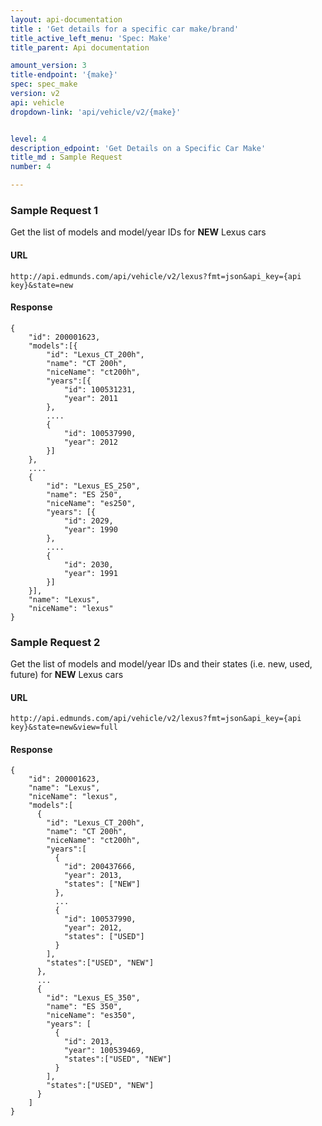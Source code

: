```yaml
---
layout: api-documentation
title : 'Get details for a specific car make/brand'
title_active_left_menu: 'Spec: Make'
title_parent: Api documentation

amount_version: 3
title-endpoint: '{make}'
spec: spec_make
version: v2
api: vehicle
dropdown-link: 'api/vehicle/v2/{make}'


level: 4
description_edpoint: 'Get Details on a Specific Car Make'
title_md : Sample Request
number: 4

---
```


### Sample Request 1

Get the list of models and model/year IDs for __NEW__ Lexus cars

#### URL

	http://api.edmunds.com/api/vehicle/v2/lexus?fmt=json&api_key={api key}&state=new

#### Response

	{
		"id": 200001623,
		"models":[{
			"id": "Lexus_CT_200h",
			"name":	"CT 200h",
			"niceName": "ct200h",
			"years":[{
				"id": 100531231,
				"year": 2011
			},
			....
			{
				"id": 100537990,
				"year": 2012
			}]
		},
		....
		{
			"id": "Lexus_ES_250",
			"name": "ES 250",
			"niceName": "es250",
			"years": [{
				"id": 2029,
				"year": 1990
			},
			....
			{
				"id": 2030,
				"year": 1991
			}]
		}],
		"name": "Lexus",
		"niceName": "lexus"
	}

### Sample Request 2

Get the list of models and model/year IDs and their states (i.e. new, used, future) for __NEW__ Lexus cars

#### URL

	http://api.edmunds.com/api/vehicle/v2/lexus?fmt=json&api_key={api key}&state=new&view=full

#### Response

	{
		"id": 200001623,
		"name": "Lexus",
		"niceName": "lexus",
		"models":[
		  {
			"id": "Lexus_CT_200h",
			"name":	"CT 200h",
			"niceName": "ct200h",
			"years":[
			  {
				"id": 200437666,
				"year": 2013,
				"states": ["NEW"]
			  },
			  ...
			  {
				"id": 100537990,
				"year": 2012,
				"states": ["USED"]
			  }
			],
			"states":["USED", "NEW"]
		  },
		  ...
		  {
			"id": "Lexus_ES_350",
			"name": "ES 350",
			"niceName": "es350",
			"years": [
			  {
				"id": 2013,
				"year": 100539469,
				"states":["USED", "NEW"]
			  }
			],
			"states":["USED", "NEW"]
		  }
		]
	}